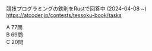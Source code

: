競技プログラミングの鉄則をRustで回答中 (2024-04-08 ~) 
https://atcoder.jp/contests/tessoku-book/tasks  

A 77問  
B 69問  
C 20問  